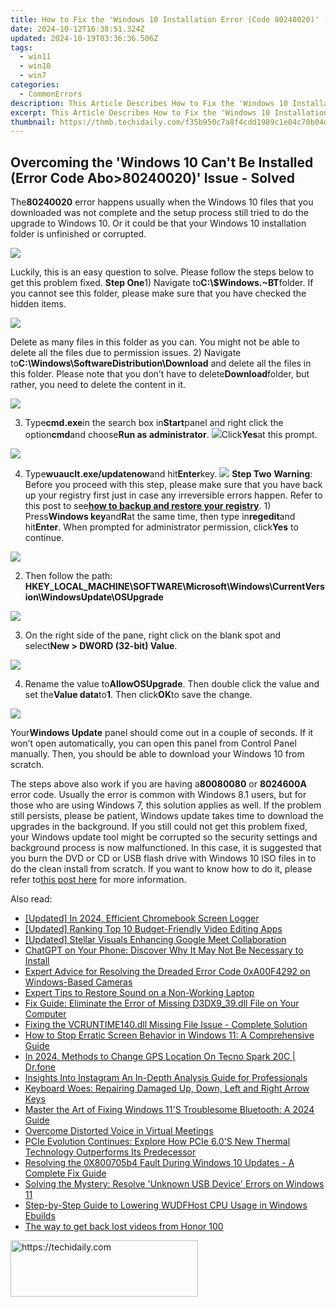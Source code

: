 ```yaml
---
title: How to Fix the 'Windows 10 Installation Error (Code 80240020)' - A Step-by-Step Guide
date: 2024-10-12T16:38:51.324Z
updated: 2024-10-19T03:36:36.506Z
tags:
  - win11
  - win10
  - win7
categories:
  - CommonErrors
description: This Article Describes How to Fix the 'Windows 10 Installation Error (Code 80240020)' - A Step-by-Step Guide
excerpt: This Article Describes How to Fix the 'Windows 10 Installation Error (Code 80240020)' - A Step-by-Step Guide
thumbnail: https://thmb.techidaily.com/f35b950c7a8f4cdd1989c1e04c70b04dbfa6ce641c77398dacbaad68cbaf2be6.jpg
---
```


## Overcoming the 'Windows 10 Can't Be Installed (Error Code Abo>80240020)' Issue - Solved

The**80240020** error happens usually when the Windows 10 files that you downloaded was not complete and the setup process still tried to do the upgrade to Windows 10\. Or it could be that your Windows 10 installation folder is unfinished or corrupted.

![](https://images.drivereasy.com/wp-content/uploads/2016/08/error-code-80240020.jpg)

Luckily, this is an easy question to solve. Please follow the steps below to get this problem fixed. **Step One**1) Navigate to**C:\\$Windows.\~BT**folder. If you cannot see this folder, please make sure that you have checked the hidden items.

![](https://images.drivereasy.com/wp-content/uploads/2016/08/windows-bt-600x427.jpg)

Delete as many files in this folder as you can. You might not be able to delete all the files due to permission issues. 2) Navigate to**C:\\Windows\\SoftwareDistribution\\Download** and delete all the files in this folder. Please note that you don’t have to delete**Download**folder, but rather, you need to delete the content in it.

![](https://images.drivereasy.com/wp-content/uploads/2016/08/softwaredistributiondownload.jpg)

3) Type**cmd.exe**in the search box in**Start**panel and right click the option**cmd**and choose**Run as administrator**. ![](https://images.drivereasy.com/wp-content/uploads/2016/08/run-as-administrator.jpg)Click**Yes**at this prompt.

![](https://images.drivereasy.com/wp-content/uploads/2016/08/uac-command-processor.jpg)

4) Type**wuauclt.exe/updatenow**and hit**Enter**key. ![](https://images.drivereasy.com/wp-content/uploads/2016/08/img_57b5394edbd33.png) **Step Two** **Warning**: Before you proceed with this step, please make sure that you have back up your registry first just in case any irreversible errors happen. Refer to this post to see[**how to backup and restore your registry**](https://tools.techidaily.com/drivereasy/download/). 1) Press**Windows key**and**R**at the same time, then type in**regedit**and hit**Enter**. When prompted for administrator permission, click**Yes** to continue.

![](https://images.drivereasy.com/wp-content/uploads/2016/10/regedit.png)

2) Then follow the path:   **HKEY\_LOCAL\_MACHINE\\SOFTWARE\\Microsoft\\Windows\\CurrentVersion\\WindowsUpdate\\OSUpgrade**

![](https://images.drivereasy.com/wp-content/uploads/2016/10/hkey_local_machinesoftwaremicrosoftwindowscurrentversionwindowsupdateosupgrade-600x394.jpg)

3) On the right side of the pane, right click on the blank spot and select**New > DWORD (32-bit) Value**.

![](https://images.drivereasy.com/wp-content/uploads/2016/10/new-dword-32-bit-value-600x396.jpg)

4) Rename the value to**AllowOSUpgrade**. Then double click the value and set the**Value data**to**1**. Then click**OK**to save the change.

![](https://images.drivereasy.com/wp-content/uploads/2016/10/img_58140207aba43-600x394.jpg)

 Your**Windows Update** panel should come out in a couple of seconds. If it won’t open automatically, you can open this panel from Control Panel manually. Then, you should be able to download your Windows 10 from scratch.

The steps above also work if you are having a**80080080** or **8024600A**  error code. Usually the error is common with Windows 8.1 users, but for those who are using Windows 7, this solution applies as well. If the problem still persists, please be patient, Windows update takes time to download the upgrades in the background. If you still could not get this problem fixed, your Windows update tool might be corrupted so the security settings and background process is now malfunctioned. In this case, it is suggested that you burn the DVD or CD or USB flash drive with Windows 10 ISO files in to do the clean install from scratch. If you want to know how to do it, please refer to[this post here](https://tools.techidaily.com/drivereasy/download/) for more information.

<ins class="adsbygoogle"
     style="display:block"
     data-ad-format="autorelaxed"
     data-ad-client="ca-pub-7571918770474297"
     data-ad-slot="1223367746"></ins>

<ins class="adsbygoogle"
     style="display:block"
     data-ad-client="ca-pub-7571918770474297"
     data-ad-slot="8358498916"
     data-ad-format="auto"
     data-full-width-responsive="true"></ins>

<span class="atpl-alsoreadstyle">Also read:</span>
<div><ul>
<li><a href="https://screen-mirroring-recording.techidaily.com/updated-in-2024-efficient-chromebook-screen-logger/"><u>[Updated] In 2024, Efficient Chromebook Screen Logger</u></a></li>
<li><a href="https://facebook-video-share.techidaily.com/updated-ranking-top-10-budget-friendly-video-editing-apps/"><u>[Updated] Ranking Top 10 Budget-Friendly Video Editing Apps</u></a></li>
<li><a href="https://screen-activity-recording.techidaily.com/updated-stellar-visuals-enhancing-google-meet-collaboration/"><u>[Updated] Stellar Visuals Enhancing Google Meet Collaboration</u></a></li>
<li><a href="https://tech-haven.techidaily.com/chatgpt-on-your-phone-discover-why-it-may-not-be-necessary-to-install/"><u>ChatGPT on Your Phone: Discover Why It May Not Be Necessary to Install</u></a></li>
<li><a href="https://common-error.techidaily.com/expert-advice-for-resolving-the-dreaded-error-code-0xa00f4292-on-windows-based-cameras/"><u>Expert Advice for Resolving the Dreaded Error Code 0xA00F4292 on Windows-Based Cameras</u></a></li>
<li><a href="https://sound-issues.techidaily.com/expert-tips-to-restore-sound-on-a-non-working-laptop/"><u>Expert Tips to Restore Sound on a Non-Working Laptop</u></a></li>
<li><a href="https://common-error.techidaily.com/fix-guide-eliminate-the-error-of-missing-d3dx939dll-file-on-your-computer/"><u>Fix Guide: Eliminate the Error of Missing D3DX9_39.dll File on Your Computer</u></a></li>
<li><a href="https://common-error.techidaily.com/fixing-the-vcruntime140dll-missing-file-issue-complete-solution/"><u>Fixing the VCRUNTIME140.dll Missing File Issue - Complete Solution</u></a></li>
<li><a href="https://common-error.techidaily.com/how-to-stop-erratic-screen-behavior-in-windows-11-a-comprehensive-guide/"><u>How to Stop Erratic Screen Behavior in Windows 11: A Comprehensive Guide</u></a></li>
<li><a href="https://phone-solutions.techidaily.com/in-2024-methods-to-change-gps-location-on-tecno-spark-20c-drfone-by-drfone-virtual-android/"><u>In 2024, Methods to Change GPS Location On Tecno Spark 20C | Dr.fone</u></a></li>
<li><a href="https://instagram-video-recordings.techidaily.com/insights-into-instagram-an-in-depth-analysis-guide-for-professionals/"><u>Insights Into Instagram An In-Depth Analysis Guide for Professionals</u></a></li>
<li><a href="https://common-error.techidaily.com/keyboard-woes-repairing-damaged-up-down-left-and-right-arrow-keys/"><u>Keyboard Woes: Repairing Damaged Up, Down, Left and Right Arrow Keys</u></a></li>
<li><a href="https://common-error.techidaily.com/master-the-art-of-fixing-windows-11s-troublesome-bluetooth-a-2024-guide/"><u>Master the Art of Fixing Windows 11'S Troublesome Bluetooth: A 2024 Guide</u></a></li>
<li><a href="https://extra-tips.techidaily.com/overcome-distorted-voice-in-virtual-meetings/"><u>Overcome Distorted Voice in Virtual Meetings</u></a></li>
<li><a href="https://hardware-help.techidaily.com/pcie-evolution-continues-explore-how-pcie-60s-new-thermal-technology-outperforms-its-predecessor/"><u>PCIe Evolution Continues: Explore How PCIe 6.0'S New Thermal Technology Outperforms Its Predecessor</u></a></li>
<li><a href="https://common-error.techidaily.com/resolving-the-0x800705b4-fault-during-windows-10-updates-a-complete-fix-guide/"><u>Resolving the 0X800705b4 Fault During Windows 10 Updates - A Complete Fix Guide</u></a></li>
<li><a href="https://common-error.techidaily.com/solving-the-mystery-resolve-unknown-usb-device-errors-on-windows-11/"><u>Solving the Mystery: Resolve 'Unknown USB Device' Errors on Windows 11</u></a></li>
<li><a href="https://common-error.techidaily.com/step-by-step-guide-to-lowering-wudfhost-cpu-usage-in-windows-ebuilds/"><u>Step-by-Step Guide to Lowering WUDFHost CPU Usage in Windows Ebuilds</u></a></li>
<li><a href="https://techidaily.com/the-way-to-get-back-lost-videos-from-honor-100-by-fonelab-android-recover-video/"><u>The way to get back lost videos from Honor 100</u></a></li>
</ul></div>

<!-- affiliate ads begin -->
<a href="https://aligracehair.sjv.io/c/5597632/1918661/19272" target="_top" id="1918661">
  <img src="//a.impactradius-go.com/display-ad/19272-1918661" border="0" alt="https://techidaily.com" width="300" height="90"/>
</a>
<img height="0" width="0" src="https://aligracehair.sjv.io/i/5597632/1918661/19272" style="position:absolute;visibility:hidden;" border="0" />
<!-- affiliate ads end -->

